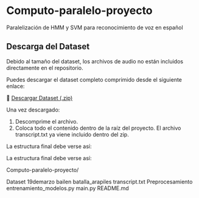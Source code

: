 # Computo-paralelo-proyecto
Paralelización de HMM y SVM para reconocimiento de voz en español

## Descarga del Dataset

Debido al tamaño del dataset, los archivos de audio no están incluidos directamente en el repositorio.

Puedes descargar el dataset completo comprimido desde el siguiente enlace:

🔗 [Descargar Dataset (.zip)](https://drive.google.com/file/d/1yGzDw05H-nLmsXeLVS2pXTa3YicX9vOl/view?usp=drive_link)

Una vez descargado:

1. Descomprime el archivo.
2. Coloca todo el contenido dentro de la raíz del proyecto.
   El archivo transcript.txt ya viene incluido dentro del zip.

La estructura final debe verse así:

La estructura final debe verse así:

Computo-paralelo-proyecto/

Dataset
   19demarzo
   bailen
   batalla_arapiles
transcript.txt
Preprocesamiento
entrenamiento_modelos.py
main.py
README.md


